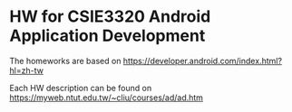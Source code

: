 # HW for CSIE3320  Android Application Development
The homeworks are based on https://developer.android.com/index.html?hl=zh-tw

Each HW description can be found on https://myweb.ntut.edu.tw/~cliu/courses/ad/ad.htm

